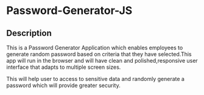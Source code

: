 # Password-Generator-JS

## Description

This is a Password Generator Application which enables employees to generate random password based on criteria that they have selected.This app will run in the browser and will have clean and polished,responsive user interface that adapts to multiple screen sizes. 

This will help user to access to sensitive data and randomly generate a password which will provide greater security.


